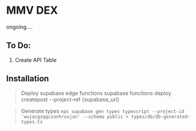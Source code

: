 # MMV DEX

ongoing....

## To Do:
1. Create API Table 

## Installation
> Deploy supabase edge functions
> supabase functions deploy createpost --project-ref {supabase_url}

> Generate types `npx supabase gen types typescript --project-id 'wujacgzqqczonhruxjan' --schema public > types/db/db-generated-types.ts`